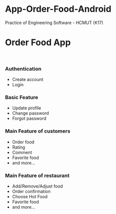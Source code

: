 # App-Order-Food-Android
Practice of Engineering Software - HCMUT (K17)

<h1> Order Food App </h1>
<br>
<h3>Authentication</h3>
<ul>
<li>Create account</li>
<li>Login</li>
</ul>
<h3>Basic Feature</h3>
<ul>
<li>Update profile</li>
<li>Change password</li>
<li>Forgot password</li>
</ul>
<h3>Main Feature of customers</h3>
<ul>
<li>Order food</li>
<li>Rating</li>
<li>Comment</li>
<li>Favorite food</li>
<li>and more...</li>
</ul>
<h3>Main Feature of restaurant</h3>
<ul>
<li>Add/Remove/Adjust food</li>
<li>Order confirmation</li>
<li>Choose Hot Food</li>
<li>Favorite food</li>
<li>and more...</li>
</ul>
